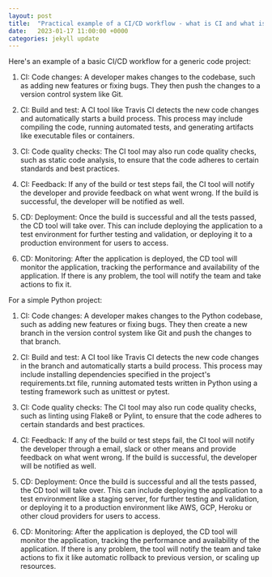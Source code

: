```yaml
---
layout: post
title:  "Practical example of a CI/CD workflow - what is CI and what is CD?"
date:   2023-01-17 11:00:00 +0000
categories: jekyll update
---
```

Here's an example of a basic CI/CD workflow for a generic code project:

1. CI: Code changes: A developer makes changes to the codebase, such as adding new features or fixing bugs. They then push the changes to a version control system like Git.

2. CI: Build and test: A CI tool like Travis CI detects the new code changes and automatically starts a build process. This process may include compiling the code, running automated tests, and generating artifacts like executable files or containers.

3. CI: Code quality checks: The CI tool may also run code quality checks, such as static code analysis, to ensure that the code adheres to certain standards and best practices.

4. CI: Feedback: If any of the build or test steps fail, the CI tool will notify the developer and provide feedback on what went wrong. If the build is successful, the developer will be notified as well.

5. CD: Deployment: Once the build is successful and all the tests passed, the CD tool will take over. This can include deploying the application to a test environment for further testing and validation, or deploying it to a production environment for users to access.

6. CD: Monitoring: After the application is deployed, the CD tool will monitor the application, tracking the performance and availability of the application. If there is any problem, the tool will notify the team and take actions to fix it.


For a simple Python project:

1. CI: Code changes: A developer makes changes to the Python codebase, such as adding new features or fixing bugs. They then create a new branch in the version control system like Git and push the changes to that branch.

2. CI: Build and test: A CI tool like Travis CI detects the new code changes in the branch and automatically starts a build process. This process may include installing dependencies specified in the project's requirements.txt file, running automated tests written in Python using a testing framework such as unittest or pytest.

3. CI: Code quality checks: The CI tool may also run code quality checks, such as linting using Flake8 or Pylint, to ensure that the code adheres to certain standards and best practices.

4. CI: Feedback: If any of the build or test steps fail, the CI tool will notify the developer through a email, slack or other means and provide feedback on what went wrong. If the build is successful, the developer will be notified as well.

5. CD: Deployment: Once the build is successful and all the tests passed, the CD tool will take over. This can include deploying the application to a test environment like a staging server, for further testing and validation, or deploying it to a production environment like AWS, GCP, Heroku or other cloud providers for users to access.

6. CD: Monitoring: After the application is deployed, the CD tool will monitor the application, tracking the performance and availability of the application. If there is any problem, the tool will notify the team and take actions to fix it like automatic rollback to previous version, or scaling up resources.
